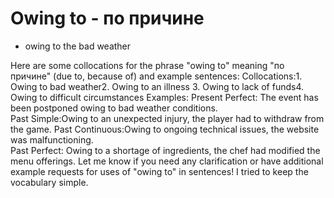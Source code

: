 # Owing to - по причине

- owing to the bad weather

Here are some collocations for the phrase "owing to" meaning "по причине" (due to, because of) and example sentences:
Collocations:1. Owing to bad weather2. Owing to an illness 3. Owing to lack of funds4. Owing to difficult circumstances
Examples:
Present Perfect: The event has been postponed owing to bad weather conditions.  
Past Simple:Owing to an unexpected injury, the player had to withdraw from the game.
Past Continuous:Owing to ongoing technical issues, the website was malfunctioning.  
Past Perfect: Owing to a shortage of ingredients, the chef had modified the menu offerings.
Let me know if you need any clarification or have additional example requests for uses of "owing to" in sentences! I tried to keep the vocabulary simple.
